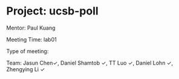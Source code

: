 # Project: ucsb-poll

Mentor: Paul Kuang 

Meeting Time: lab01

Type of meeting: 

Team: Jasun Chen✓, Daniel Shamtob ✓, TT Luo ✓, Daniel Lohn ✓, Zhengying Li ✓
